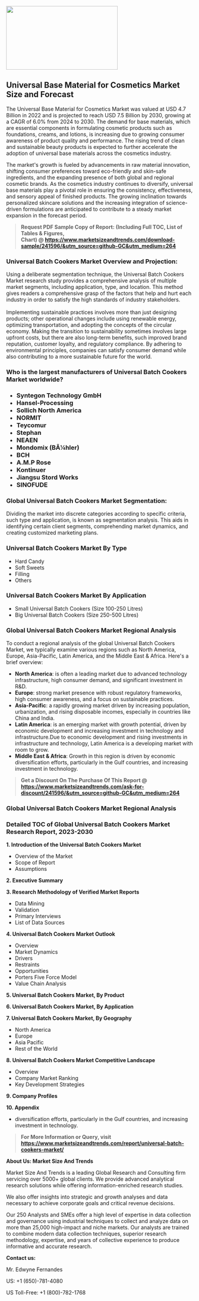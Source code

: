 <p><img class="alignnone size-medium wp-image-20088" src="https://ffe5etoiles.com/wp-content/uploads/2024/12/MST1-300x171.png" alt="" width="300" height="171" /></p><h2>Universal Base Material for Cosmetics Market Size and Forecast</h2><p>The Universal Base Material for Cosmetics Market was valued at USD 4.7 Billion in 2022 and is projected to reach USD 7.5 Billion by 2030, growing at a CAGR of 6.0% from 2024 to 2030. The demand for base materials, which are essential components in formulating cosmetic products such as foundations, creams, and lotions, is increasing due to growing consumer awareness of product quality and performance. The rising trend of clean and sustainable beauty products is expected to further accelerate the adoption of universal base materials across the cosmetics industry.</p><p>The market's growth is fueled by advancements in raw material innovation, shifting consumer preferences toward eco-friendly and skin-safe ingredients, and the expanding presence of both global and regional cosmetic brands. As the cosmetics industry continues to diversify, universal base materials play a pivotal role in ensuring the consistency, effectiveness, and sensory appeal of finished products. The growing inclination towards personalized skincare solutions and the increasing integration of science-driven formulations are anticipated to contribute to a steady market expansion in the forecast period.</p></p><blockquote id="" class=""><strong>Request PDF Sample Copy of Report: (Including Full TOC, List of Tables &amp; Figures, Chart)&nbsp;@&nbsp;<strong><a href="https://www.marketsizeandtrends.com/download-sample/241596/&utm_source=github-GC&utm_medium=264" target="_blank">https://www.marketsizeandtrends.com/download-sample/241596/&utm_source=github-GC&utm_medium=264</a></strong></strong></blockquote><h3 id="" class="">Universal Batch Cookers Market&nbsp;Overview and Projection:</h3><p id="" class="">Using a deliberate segmentation technique, the Universal Batch Cookers Market research study provides a comprehensive analysis of multiple market segments, including application, type, and location. This method gives readers a comprehensive grasp of the factors that help and hurt each industry in order to satisfy the high standards of industry stakeholders. <br /> <br />Implementing sustainable practices involves more than just designing products; other operational changes include using renewable energy, optimizing transportation, and adopting the concepts of the circular economy. Making the transition to sustainability sometimes involves large upfront costs, but there are also long-term benefits, such improved brand reputation, customer loyalty, and regulatory compliance. By adhering to environmental principles, companies can satisfy consumer demand while also contributing to a more sustainable future for the world.</p><h3 id="" class="">Who is the largest manufacturers of&nbsp;Universal Batch Cookers Market worldwide?</h3><h3 class=""><p><ul><li>Syntegon Technology GmbH </li><li> Hansel-Processing </li><li> Sollich North America </li><li> NORMIT </li><li> Teycomur </li><li> Stephan </li><li> NEAEN </li><li> Mondomix (BÃ¼hler) </li><li> BCH </li><li> A.M.P Rose </li><li> Kontinuer </li><li> Jiangsu Stord Works </li><li> SINOFUDE</li></ul></p></h3><h3 id="" class="">Global&nbsp;Universal Batch Cookers Market Segmentation:</h3><p id="" class="">Dividing the market into discrete categories according to specific criteria, such type and application, is known as segmentation analysis. This aids in identifying certain client segments, comprehending market dynamics, and creating customized marketing plans.</p><h3 id="" class="">Universal Batch Cookers Market&nbsp;By Type</h3><p><p><ul><li>Hard Candy</li><li> Soft Sweets</li><li> Filling</li><li> Others</p></li></ul></p></p><h3 id="" class="">Universal Batch Cookers Market&nbsp;By Application</h3><p class=""><p><ul><li>Small Universal Batch Cookers (Size 100-250 Litres)</li><li> Big Universal Batch Cookers (Size 250-500 Litres)</li></ul></p></p><h3 id="" class="">Global Universal Batch Cookers Market Regional Analysis</h3><p id="" class="">To conduct a regional analysis of the global Universal Batch Cookers Market, we typically examine various regions such as North America, Europe, Asia-Pacific, Latin America, and the Middle East &amp; Africa. Here's a brief overview:</p><ul><li><strong>North America</strong>: is often a leading market due to advanced technology infrastructure, high consumer demand, and significant investment in R&amp;D.</li><li><strong>Europe</strong>: strong market presence with robust regulatory frameworks, high consumer awareness, and a focus on sustainable practices.</li><li><strong>Asia-Pacific</strong>: a rapidly growing market driven by increasing population, urbanization, and rising disposable incomes, especially in countries like China and India.</li><li><strong>Latin America</strong>: is an emerging market with growth potential, driven by economic development and increasing investment in technology and infrastructure.Due to economic development and rising investments in infrastructure and technology, Latin America is a developing market with room to grow.</li><li><strong>Middle East &amp; Africa</strong>: Growth in this region is driven by economic diversification efforts, particularly in the Gulf countries, and increasing investment in technology.</li></ul><blockquote id="" class=""><strong>Get a Discount On The Purchase Of This Report @ <strong><a href="https://www.marketsizeandtrends.com/ask-for-discount/241596/&utm_source=github-GC&utm_medium=264" target="_blank">https://www.marketsizeandtrends.com/ask-for-discount/241596/&utm_source=github-GC&utm_medium=264</a></strong></strong></blockquote><h3 id="" class="">Global Universal Batch Cookers Market Regional Analysis</h3><h3 id="" class="">Detailed TOC of Global Universal Batch Cookers Market Research Report, 2023-2030</h3><p id="" class=""><strong>1. Introduction of the Universal Batch Cookers Market</strong></p><ul><li>Overview of the Market</li><li>Scope of Report</li><li>Assumptions</li></ul><p id="" class=""><strong>2. Executive Summary</strong></p><p id="" class=""><strong>3. Research Methodology of Verified Market Reports</strong></p><ul><li>Data Mining</li><li>Validation</li><li>Primary Interviews</li><li>List of Data Sources</li></ul><p id="" class=""><strong>4. Universal Batch Cookers Market Outlook</strong></p><ul><li>Overview</li><li>Market Dynamics</li><li>Drivers</li><li>Restraints</li><li>Opportunities</li><li>Porters Five Force Model</li><li>Value Chain Analysis</li></ul><p id="" class=""><strong>5. Universal Batch Cookers Market, By Product</strong></p><p id="" class=""><strong>6. Universal Batch Cookers Market, By Application</strong></p><p id="" class=""><strong>7. Universal Batch Cookers Market, By Geography</strong></p><ul><li>North America</li><li>Europe</li><li>Asia Pacific</li><li>Rest of the World</li></ul><p id="" class=""><strong>8. Universal Batch Cookers Market Competitive Landscape</strong></p><ul><li>Overview</li><li>Company Market Ranking</li><li>Key Development Strategies</li></ul><p id="" class=""><strong>9. Company Profiles</strong></p><p id="" class=""><strong>10. Appendix</strong></p><ul><li>diversification efforts, particularly in the Gulf countries, and increasing investment in technology.</li></ul><blockquote id="" class=""><strong>For More Information or Query, visit <strong><strong><a href="https://www.marketsizeandtrends.com/report/universal-batch-cookers-market/" target="_blank">https://www.marketsizeandtrends.com/report/universal-batch-cookers-market/</a></strong></strong></strong></blockquote><p id="" class=""><strong>About Us: Market Size And Trends</strong></p><p id="" class="">Market Size And Trends is a leading Global Research and Consulting firm servicing over 5000+ global clients. We provide advanced analytical research solutions while offering information-enriched research studies.</p><p id="" class="">We also offer insights into strategic and growth analyses and data necessary to achieve corporate goals and critical revenue decisions.</p><p id="" class="">Our 250 Analysts and SMEs offer a high level of expertise in data collection and governance using industrial techniques to collect and analyze data on more than 25,000 high-impact and niche markets. Our analysts are trained to combine modern data collection techniques, superior research methodology, expertise, and years of collective experience to produce informative and accurate research.</p><p id="" class=""><strong>Contact us:</strong></p><p id="" class="">Mr. Edwyne Fernandes</p><p id="" class="">US: +1 (650)-781-4080</p><p id="" class="">US Toll-Free: +1 (800)-782-1768</p>
